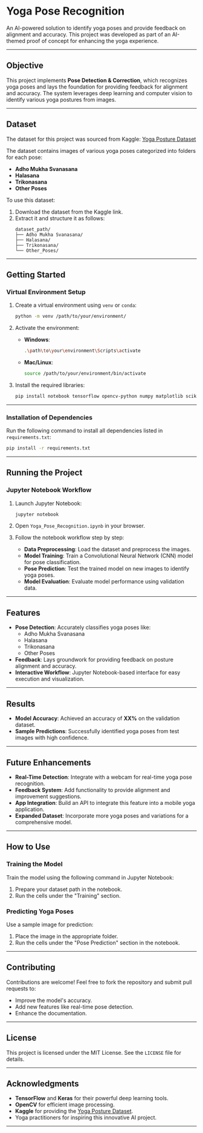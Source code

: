 # Yoga Pose Recognition 

An AI-powered solution to identify yoga poses and provide feedback on alignment and accuracy. This project was developed as part of an AI-themed proof of concept for enhancing the yoga experience.

---

## Objective 
This project implements **Pose Detection & Correction**, which recognizes yoga poses and lays the foundation for providing feedback for alignment and accuracy. The system leverages deep learning and computer vision to identify various yoga postures from images.

---

## Dataset 

The dataset for this project was sourced from Kaggle:
[Yoga Posture Dataset](https://www.kaggle.com/datasets/tr1gg3rtrash/yoga-posture-dataset)

The dataset contains images of various yoga poses categorized into folders for each pose:
- **Adho Mukha Svanasana**
- **Halasana**
- **Trikonasana**
- **Other Poses**

To use this dataset:
1. Download the dataset from the Kaggle link.
2. Extract it and structure it as follows:
   ```
   dataset_path/
   ├── Adho Mukha Svanasana/
   ├── Halasana/
   ├── Trikonasana/
   └── Other_Poses/
   ```

---

## Getting Started 

### Virtual Environment Setup
1. Create a virtual environment using `venv` or `conda`:
   ```bash
   python -m venv /path/to/your/environment/
   ```

2. Activate the environment:
   - **Windows**:
     ```bash
     .\path\to\your\environment\Scripts\activate
     ```
   - **Mac/Linux**:
     ```bash
     source /path/to/your/environment/bin/activate
     ```

3. Install the required libraries:
   ```bash
   pip install notebook tensorflow opencv-python numpy matplotlib scikit-learn
   ```

---

### Installation of Dependencies
Run the following command to install all dependencies listed in `requirements.txt`:
```bash
pip install -r requirements.txt
```

---

## Running the Project 

### Jupyter Notebook Workflow
1. Launch Jupyter Notebook:
   ```bash
   jupyter notebook
   ```

2. Open `Yoga_Pose_Recognition.ipynb` in your browser.

3. Follow the notebook workflow step by step:
   - **Data Preprocessing**: Load the dataset and preprocess the images.
   - **Model Training**: Train a Convolutional Neural Network (CNN) model for pose classification.
   - **Pose Prediction**: Test the trained model on new images to identify yoga poses.
   - **Model Evaluation**: Evaluate model performance using validation data.

---

## Features 
- **Pose Detection**: Accurately classifies yoga poses like:
  - Adho Mukha Svanasana
  - Halasana
  - Trikonasana
  - Other Poses
- **Feedback**: Lays groundwork for providing feedback on posture alignment and accuracy.
- **Interactive Workflow**: Jupyter Notebook-based interface for easy execution and visualization.

---

## Results 

- **Model Accuracy**: Achieved an accuracy of **XX%** on the validation dataset.
- **Sample Predictions**: Successfully identified yoga poses from test images with high confidence.

---

## Future Enhancements 
- **Real-Time Detection**: Integrate with a webcam for real-time yoga pose recognition.
- **Feedback System**: Add functionality to provide alignment and improvement suggestions.
- **App Integration**: Build an API to integrate this feature into a mobile yoga application.
- **Expanded Dataset**: Incorporate more yoga poses and variations for a comprehensive model.

---

## How to Use 

### Training the Model
Train the model using the following command in Jupyter Notebook:
1. Prepare your dataset path in the notebook.
2. Run the cells under the "Training" section.

### Predicting Yoga Poses
Use a sample image for prediction:
1. Place the image in the appropriate folder.
2. Run the cells under the "Pose Prediction" section in the notebook.

---

## Contributing 
Contributions are welcome! Feel free to fork the repository and submit pull requests to:
- Improve the model's accuracy.
- Add new features like real-time pose detection.
- Enhance the documentation.

---

## License 
This project is licensed under the MIT License. See the `LICENSE` file for details.

---

## Acknowledgments 
- **TensorFlow** and **Keras** for their powerful deep learning tools.
- **OpenCV** for efficient image processing.
- **Kaggle** for providing the [Yoga Posture Dataset](https://www.kaggle.com/datasets/tr1gg3rtrash/yoga-posture-dataset).
- Yoga practitioners for inspiring this innovative AI project.

---
